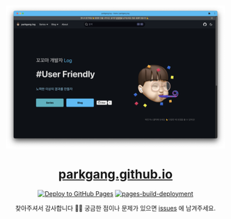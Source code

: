 <p align="center">
  <img src="./landing-page.png" alt="landing-page" />
  <h1 align="center">
    <a href="https://parkgang.github.io">
      parkgang.github.io
    </a>
  </h1>
</p>
<div align="center">

[![Deploy to GitHub Pages](https://github.com/parkgang/blog/actions/workflows/deploy.yml/badge.svg)](https://github.com/parkgang/blog/actions/workflows/deploy.yml)
[![pages-build-deployment](https://github.com/parkgang/parkgang.github.io/actions/workflows/pages/pages-build-deployment/badge.svg)](https://github.com/parkgang/parkgang.github.io/actions/workflows/pages/pages-build-deployment)

찾아주셔서 감사합니다 🙇‍♂️ 궁금한 점이나 문제가 있으면 [issues](https://github.com/parkgang/parkgang.github.io/issues) 에 남겨주세요.

</div>
